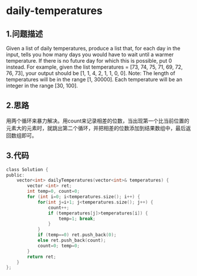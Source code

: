 daily-temperatures
===

1.问题描述
---

Given a list of daily temperatures, produce a list that, for each day in the input, tells you how many days you would have to wait until a warmer temperature. If there is no future day for which this is possible, put 0 instead. 
For example, given the list temperatures = [73, 74, 75, 71, 69, 72, 76, 73], your output should be [1, 1, 4, 2, 1, 1, 0, 0]. 
Note: The length of temperatures will be in the range [1, 30000]. Each temperature will be an integer in the range [30, 100]. 

2.思路
---

用两个循环来暴力解决。用count来记录相差的位数，当出现第一个比当前位置的元素大的元素时，就跳出第二个循环，并把相差的位数添加到结果数组中，最后返回数组即可。

3.代码
---

```c
class Solution {
public:
    vector<int> dailyTemperatures(vector<int>& temperatures) {
        vector <int> ret;
        int temp=0, count=0;
        for (int i=0; i<temperatures.size(); i++) {
            for(int j=i+1; j<temperatures.size(); j++) {
                count++;
                if (temperatures[j]>temperatures[i]) {
                    temp=1; break;
                }
            }
            if (temp==0) ret.push_back(0);
            else ret.push_back(count);
            count=0; temp=0;
        }
        return ret;
    }
};
```
